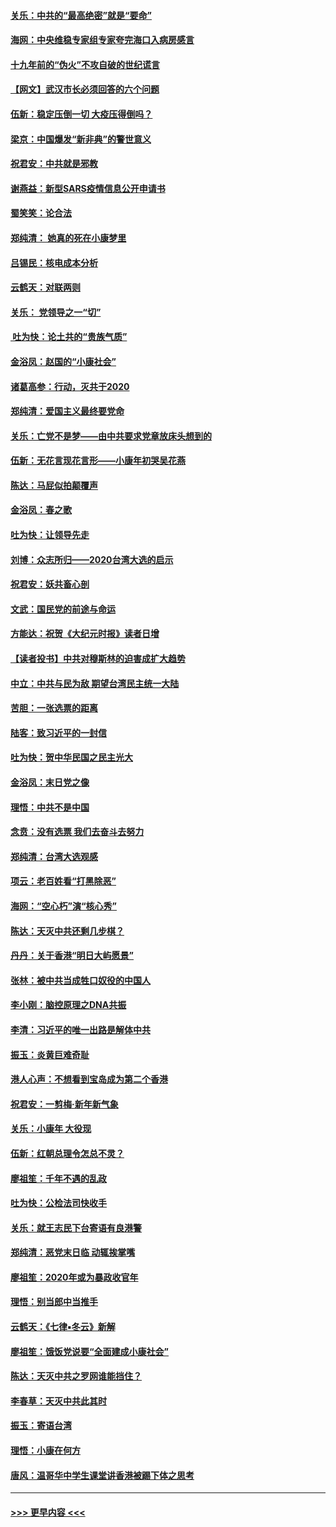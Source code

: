 #### [关乐：中共的“最高绝密”就是“要命”](../pages/nsc993/n11816946.md?t=01251155) 
#### [海网：中央维稳专家组专家夸完海口入病房感言](../pages/nsc993/n11815138.md?t=01251155) 
#### [十九年前的“伪火”不攻自破的世纪谎言](../pages/nsc993/n11813238.md?t=01251155) 
#### [【网文】武汉市长必须回答的六个问题](../pages/nsc993/n11813848.md?t=01251155) 
#### [伍新：稳定压倒一切 大疫压得倒吗？](../pages/nsc993/n11812634.md?t=01251155) 
#### [梁京：中国爆发“新非典”的警世意义](../pages/nsc993/n11812554.md?t=01251155) 
#### [祝君安：中共就是邪教](../pages/nsc993/n11812431.md?t=01251155) 
#### [谢燕益：新型SARS疫情信息公开申请书](../pages/nsc993/n11808840.md?t=01251155) 
#### [蜀笑笑：论合法](../pages/nsc993/n11808064.md?t=01251155) 
#### [郑纯清： 她真的死在小康梦里](../pages/nsc993/n11806623.md?t=01251155) 
#### [吕锡民：核电成本分析](../pages/nsc993/n11806284.md?t=01251155) 
#### [云鹤天：对联两则](../pages/nsc993/n11805957.md?t=01251155) 
#### [关乐： 党领导之一“切”](../pages/nsc993/n11804505.md?t=01251155) 
#### [ 吐为快：论土共的“贵族气质”](../pages/nsc993/n11804490.md?t=01251155) 
#### [金浴凤：赵国的“小康社会”](../pages/nsc993/n11804452.md?t=01251155) 
#### [诸葛高参：行动，灭共于2020](../pages/nsc993/n11804120.md?t=01251155) 
#### [郑纯清：爱国主义最终要党命](../pages/nsc993/n11802197.md?t=01251155) 
#### [关乐：亡党不是梦——由中共要求党章放床头想到的](../pages/nsc993/n11802156.md?t=01251155) 
#### [伍新：无花言现花言形——小康年初哭吴花燕](../pages/nsc993/n11800044.md?t=01251155) 
#### [陈达：马屁似拍颠覆声](../pages/nsc993/n11800010.md?t=01251155) 
#### [金浴凤：春之歌](../pages/nsc993/n11797687.md?t=01251155) 
#### [吐为快：让领导先走](../pages/nsc993/n11797512.md?t=01251155) 
#### [刘博：众志所归——2020台湾大选的启示](../pages/nsc993/n11796878.md?t=01251155) 
#### [祝君安：妖共畜心剖](../pages/nsc993/n11794273.md?t=01251155) 
#### [文武：国民党的前途与命运](../pages/nsc993/n11794198.md?t=01251155) 
#### [方能达：祝贺《大纪元时报》读者日增](../pages/nsc993/n11793807.md?t=01251155) 
#### [【读者投书】中共对穆斯林的迫害成扩大趋势](../pages/nsc993/n11791371.md?t=01251155) 
#### [中立：中共与民为敌 期望台湾民主统一大陆](../pages/nsc993/n11790392.md?t=01251155) 
#### [苦胆：一张选票的距离](../pages/nsc993/n11788914.md?t=01251155) 
#### [陆客：致习近平的一封信](../pages/nsc993/n11788867.md?t=01251155) 
#### [吐为快：贺中华民国之民主光大](../pages/nsc993/n11788618.md?t=01251155) 
#### [金浴凤：末日党之像](../pages/nsc993/n11787475.md?t=01251155) 
#### [理悟：中共不是中国](../pages/nsc993/n11787463.md?t=01251155) 
#### [念贲：没有选票  我们去奋斗去努力](../pages/nsc993/n11787398.md?t=01251155) 
#### [郑纯清：台湾大选观感](../pages/nsc993/n11786210.md?t=01251155) 
#### [项云：老百姓看“打黑除恶”](../pages/nsc993/n11785398.md?t=01251155) 
#### [海网：“空心朽”演“核心秀”](../pages/nsc993/n11783874.md?t=01251155) 
#### [陈达：天灭中共还剩几步棋？](../pages/nsc993/n11783719.md?t=01251155) 
#### [丹丹：关于香港“明日大屿愿景”](../pages/nsc993/n11783273.md?t=01251155) 
#### [张林：被中共当成牲口奴役的中国人](../pages/nsc993/n11782397.md?t=01251155) 
#### [李小刚：脑控原理之DNA共振](../pages/nsc993/n11780962.md?t=01251155) 
#### [李清：习近平的唯一出路是解体中共](../pages/nsc993/n11780866.md?t=01251155) 
#### [振玉：炎黄巨难奇耻](../pages/nsc993/n11779632.md?t=01251155) 
#### [港人心声：不想看到宝岛成为第二个香港](../pages/nsc993/n11778817.md?t=01251155) 
#### [祝君安：一剪梅‧新年新气象](../pages/nsc993/n11776340.md?t=01251155) 
#### [关乐：小康年 大役现](../pages/nsc993/n11774213.md?t=01251155) 
#### [伍新：红朝总理令怎总不灵？](../pages/nsc993/n11770813.md?t=01251155) 
#### [廖祖笙：千年不遇的乱政](../pages/nsc993/n11770373.md?t=01251155) 
#### [吐为快：公检法司快收手](../pages/nsc993/n11770359.md?t=01251155) 
#### [关乐：就王志民下台寄语有良港警](../pages/nsc993/n11769903.md?t=01251155) 
#### [郑纯清：恶党末日临 动辄挨掌嘴](../pages/nsc993/n11769356.md?t=01251155) 
#### [廖祖笙：2020年或为暴政收官年](../pages/nsc993/n11768216.md?t=01251155) 
#### [理悟：别当郎中当推手](../pages/nsc993/n11768243.md?t=01251155) 
#### [云鹤天：《七律▪冬云》新解](../pages/nsc993/n11768204.md?t=01251155) 
#### [廖祖笙：饿饭党说要“全面建成小康社会”](../pages/nsc993/n11767482.md?t=01251155) 
#### [陈达：天灭中共之罗网谁能挡住？](../pages/nsc993/n11767465.md?t=01251155) 
#### [李春草：天灭中共此其时](../pages/nsc993/n11767452.md?t=01251155) 
#### [振玉：寄语台湾](../pages/nsc993/n11767432.md?t=01251155) 
#### [理悟：小康在何方](../pages/nsc993/n11767394.md?t=01251155) 
#### [唐风：温哥华中学生课堂讲香港被踢下体之思考](../pages/nsc993/n11766848.md?t=01251155) 

----
#### [ >>> 更早内容 <<< ](../indexes/nsc993-earlier.md)
